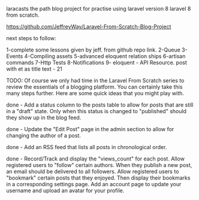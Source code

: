 laracasts the path blog project for practise using laravel version 8 
laravel 8 from scratch.

https://github.com/JeffreyWay/Laravel-From-Scratch-Blog-Project

next steps to follow:

1-complete some lessons given by jeff. from github repo link.
2-Queue
3-Events
4-Compiling assets
5-advanced eloquent relation ships
6-artisan commands
7-Http Tests
8-Notifications 
9- eloquent - API Resource.
post with et as title text - 21

TODO:
Of course we only had time in the Laravel From Scratch series to review the essentials of a blogging platform. You can certainly take this many steps further. Here are some quick ideas that you might play with.

done - Add a status column to the posts table to allow for posts that are still in a "draft" state. Only when this status is changed to "published" should they show up in the blog feed.

done - Update the "Edit Post" page in the admin section to allow for changing the author of a post.

done - Add an RSS feed that lists all posts in chronological order.

done - Record/Track and display the "views_count" for each post.
Allow registered users to "follow" certain authors. When they publish a new post, an email should be delivered to all followers.
Allow registered users to "bookmark" certain posts that they enjoyed. Then display their bookmarks in a corresponding settings page.
Add an account page to update your username and upload an avatar for your profile.
